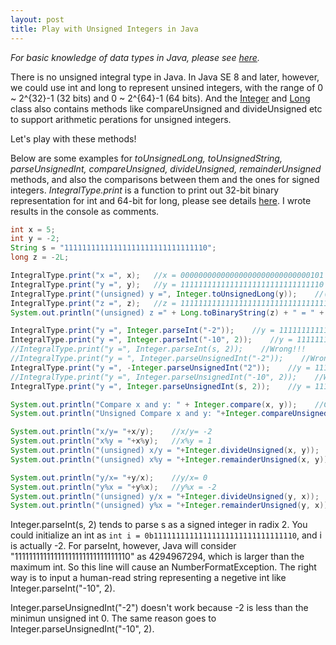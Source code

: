 ```yaml
---
layout: post
title: Play with Unsigned Integers in Java
---
```

_For basic knowledge of data types in Java, please see [here](http://zhtiansweet.github.io/Java-Notes-2/)._

There is no unsigned integral type in Java. In Java SE 8 and later, however, we could use int and long to represent unsined integers, with the range of 0 ~ 2^{32}-1 (32 bits) and 0 ~ 2^{64}-1 (64 bits). And the [Integer][1] and [Long][2] class also contains methods like compareUnsigned and divideUnsigned etc to support arithmetic perations for unsigned integers. 

Let's play with these methods! 

[1]: https://docs.oracle.com/javase/8/docs/api/java/lang/Integer.html
[2]: https://docs.oracle.com/javase/8/docs/api/java/lang/Long.html

Below are some examples for _toUnsignedLong, toUnsignedString, parseUnsignedInt, compareUnsigned, divideUnsigned, remainderUnsigned_ methods, and also the comparisons between them and the ones for signed integers. _IntegralType.print_ is a function to print out 32-bit binary representation for int and 64-bit for long, please see details <a href="http://zhtiansweet.github.io/Java-Integral-Types/#binary">here</a>. I wrote results in the console as comments. 

```java
int x = 5;
int y = -2;
String s = "11111111111111111111111111111110";
long z = -2L;

IntegralType.print("x =", x);   //x = 00000000000000000000000000000101 = 5
IntegralType.print("y =", y);   //y = 11111111111111111111111111111110 = -2
IntegralType.print("(unsigned) y =", Integer.toUnsignedLong(y));    //(unsigned) y = 0000000000000000000000000000000011111111111111111111111111111110 = 4294967294
IntegralType.print("z =", z);   //z = 1111111111111111111111111111111111111111111111111111111111111110 = -2
System.out.println("(unsigned) z =" + Long.toBinaryString(z) + " = " + Long.toUnsignedString(z));   //(unsigned) z =1111111111111111111111111111111111111111111111111111111111111110 = 18446744073709551614

IntegralType.print("y =", Integer.parseInt("-2"));    //y = 11111111111111111111111111111110 = -2
IntegralType.print("y =", Integer.parseInt("-10", 2));    //y = 11111111111111111111111111111110 = -2
//IntegralType.print("y =", Integer.parseInt(s, 2));    //Wrong!!!
//IntegralType.print("y = ", Integer.parseUnsignedInt("-2"));    //Wrong!!!
IntegralType.print("y =", -Integer.parseUnsignedInt("2"));    //y = 11111111111111111111111111111110 = -2
//IntegralType.print("y =", Integer.parseUnsignedInt("-10", 2));    //Wrong!!!
IntegralType.print("y =", Integer.parseUnsignedInt(s, 2));    //y = 11111111111111111111111111111110 = -2

System.out.println("Compare x and y: " + Integer.compare(x, y));    //Compare x and y: 1
System.out.println("Unsigned Compare x and y: "+Integer.compareUnsigned(x, y));   //Unsigned Compare x and y: -1

System.out.println("x/y= "+x/y);    //x/y= -2
System.out.println("x%y = "+x%y);   //x%y = 1    
System.out.println("(unsigned) x/y = "+Integer.divideUnsigned(x, y));   //(unsigned) x/y = 0
System.out.println("(unsigned) x%y = "+Integer.remainderUnsigned(x, y));    //(unsigned) x%y = 5

System.out.println("y/x= "+y/x);    //y/x= 0
System.out.println("y%x = "+y%x);   //y%x = -2
System.out.println("(unsigned) y/x = "+Integer.divideUnsigned(y, x));   //(unsigned) y/x = 858993458
System.out.println("(unsigned) y%x = "+Integer.remainderUnsigned(y, x));    //(unsigned) y%x = 4
```

Integer.parseInt(s, 2) tends to parse s as a signed integer in radix 2. You could initialize an int as ```int i = 0b11111111111111111111111111111110```, and i is actually -2. For parseInt, however, Java will consider "11111111111111111111111111111110" as 4294967294, which is larger than the maximum int. So this line will cause an NumberFormatException. The right way is to input a human-read string representing a negetive int like Integer.parseInt("-10", 2).

Integer.parseUnsignedInt("-2") doesn't work because -2 is less than the minimun unsigned int 0. The same reason goes to Integer.parseUnsignedInt("-10", 2).


